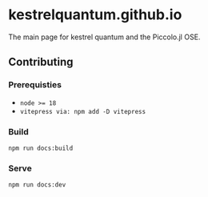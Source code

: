 # kestrelquantum.github.io

The main page for kestrel quantum and the Piccolo.jl OSE.

## Contributing

### Prerequisties

- `node >= 18`
- `vitepress via: npm add -D vitepress`

### Build

```
npm run docs:build
```

### Serve

```
npm run docs:dev
```
